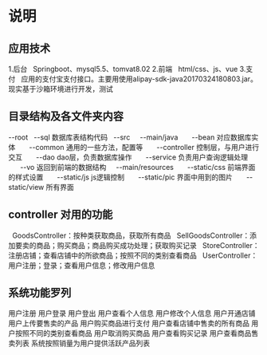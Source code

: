 # 说明

## 应用技术

1.后台
&nbsp;&nbsp;Springboot、mysql5.5、tomvat8.02
2.前端
&nbsp;&nbsp;html/css、js、vue
3.支付
&nbsp;&nbsp;应用的支付宝支付接口。主要用使用alipay-sdk-java20170324180803.jar。现实基于沙箱环境进行开发，测试

## 目录结构及各文件夹内容

--root
&nbsp;&nbsp;--sql  数据库表结构代码
&nbsp;&nbsp;--src
&nbsp;&nbsp;&nbsp;&nbsp;--main/java
&nbsp;&nbsp;&nbsp;&nbsp;&nbsp;&nbsp;--bean  对应数据库实体
&nbsp;&nbsp;&nbsp;&nbsp;&nbsp;&nbsp;--common 通用的一些方法，配置等
&nbsp;&nbsp;&nbsp;&nbsp;&nbsp;&nbsp;--controller 控制层，与用户进行交互
&nbsp;&nbsp;&nbsp;&nbsp;&nbsp;&nbsp;--dao  dao层，负责数据库操作
&nbsp;&nbsp;&nbsp;&nbsp;&nbsp;&nbsp;--service 负责用户查询逻辑处理
&nbsp;&nbsp;&nbsp;&nbsp;&nbsp;&nbsp;--vo  返回到前端的数据结构
&nbsp;&nbsp;&nbsp;&nbsp;--main/resources
&nbsp;&nbsp;&nbsp;&nbsp;&nbsp;&nbsp;--static/css 前端界面的样式设置
&nbsp;&nbsp;&nbsp;&nbsp;&nbsp;&nbsp;--static/js  js逻辑控制
&nbsp;&nbsp;&nbsp;&nbsp;&nbsp;&nbsp;--static/pic 界面中用到的图片
&nbsp;&nbsp;&nbsp;&nbsp;&nbsp;&nbsp;--static/view 所有界面

## controller 对用的功能
&nbsp;&nbsp;GoodsController：按种类获取商品，获取所有商品
&nbsp;&nbsp;SellGoodsController：添加要卖的商品；购买商品；商品购买成功处理；获取购买记录
&nbsp;&nbsp;StoreController：注册店铺；查看店铺中的所欲商品；按照不同的类别查看商品
&nbsp;&nbsp;UserController：用户注册；登录；查看用户信息；修改用户信息
&nbsp;&nbsp;


## 系统功能罗列

用户注册
用户登录
用户登出
用户查看个人信息
用户修改个人信息
用户开通店铺
用户上传要售卖的产品
用户购买商品进行支付
用户查看店铺中售卖的所有商品
用户按照不同的类别查看商品
用户取消购买商品
用户查看购买记录
用户查看商品售卖列表
系统按照销量为用户提供活跃产品列表


